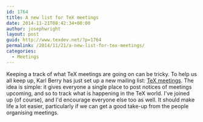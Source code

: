 ```yaml
---
id: 1764
title: A new list for TeX meetings
date: 2014-11-21T08:42:34+00:00
author: josephwright
layout: post
guid: http://www.texdev.net/?p=1764
permalink: /2014/11/21/a-new-list-for-tex-meetings/
categories:
  - Meetings
---
```

Keeping a track of what TeX meetings are going on can be tricky. To help us all keep up, Karl Berry has just set up a new mailing list: [TeX meetings](http://tug.org/mailman/listinfo/tex-meetings). The idea is simple: it gives everyone a single place to post notices of meetings upcoming, and so to track what is happening in the TeX world. I've joined up (of course), and I'd encourage everyone else too as well. It should make life a lot easier, particularly if we can get  a good take-up from the people organising meetings.
